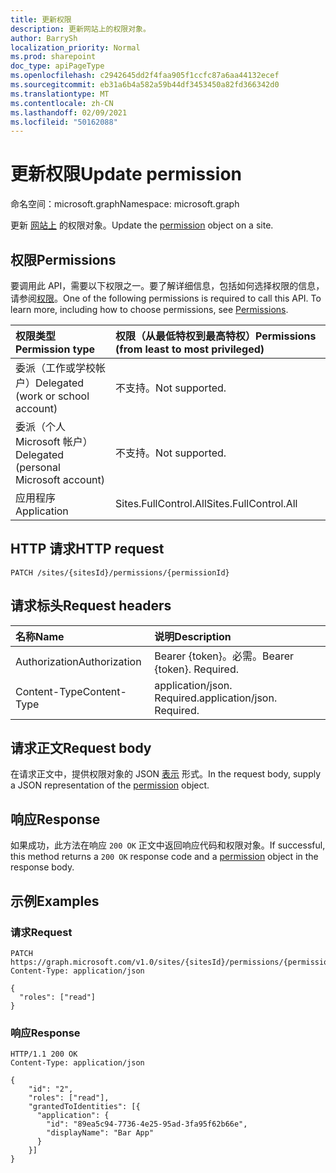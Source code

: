 ```yaml
---
title: 更新权限
description: 更新网站上的权限对象。
author: BarrySh
localization_priority: Normal
ms.prod: sharepoint
doc_type: apiPageType
ms.openlocfilehash: c2942645dd2f4faa905f1ccfc87a6aa44132ecef
ms.sourcegitcommit: eb31a6b4a582a59b44df3453450a82fd366342d0
ms.translationtype: MT
ms.contentlocale: zh-CN
ms.lasthandoff: 02/09/2021
ms.locfileid: "50162088"
---
```

# <a name="update-permission"></a><span data-ttu-id="24d7e-103">更新权限</span><span class="sxs-lookup"><span data-stu-id="24d7e-103">Update permission</span></span>
<span data-ttu-id="24d7e-104">命名空间：microsoft.graph</span><span class="sxs-lookup"><span data-stu-id="24d7e-104">Namespace: microsoft.graph</span></span>

<span data-ttu-id="24d7e-105">更新 [网站上](../resources/permission.md) 的权限对象。</span><span class="sxs-lookup"><span data-stu-id="24d7e-105">Update the [permission](../resources/permission.md) object on a site.</span></span>

## <a name="permissions"></a><span data-ttu-id="24d7e-106">权限</span><span class="sxs-lookup"><span data-stu-id="24d7e-106">Permissions</span></span>
<span data-ttu-id="24d7e-p101">要调用此 API，需要以下权限之一。要了解详细信息，包括如何选择权限的信息，请参阅[权限](/graph/permissions-reference)。</span><span class="sxs-lookup"><span data-stu-id="24d7e-p101">One of the following permissions is required to call this API. To learn more, including how to choose permissions, see [Permissions](/graph/permissions-reference).</span></span>

|<span data-ttu-id="24d7e-109">权限类型</span><span class="sxs-lookup"><span data-stu-id="24d7e-109">Permission type</span></span>                        | <span data-ttu-id="24d7e-110">权限（从最低特权到最高特权）</span><span class="sxs-lookup"><span data-stu-id="24d7e-110">Permissions (from least to most privileged)</span></span>
|:--------------------------------------|:-------------------------------------
|<span data-ttu-id="24d7e-111">委派（工作或学校帐户）</span><span class="sxs-lookup"><span data-stu-id="24d7e-111">Delegated (work or school account)</span></span>     | <span data-ttu-id="24d7e-112">不支持。</span><span class="sxs-lookup"><span data-stu-id="24d7e-112">Not supported.</span></span>
|<span data-ttu-id="24d7e-113">委派（个人 Microsoft 帐户）</span><span class="sxs-lookup"><span data-stu-id="24d7e-113">Delegated (personal Microsoft account)</span></span> | <span data-ttu-id="24d7e-114">不支持。</span><span class="sxs-lookup"><span data-stu-id="24d7e-114">Not supported.</span></span>
|<span data-ttu-id="24d7e-115">应用程序</span><span class="sxs-lookup"><span data-stu-id="24d7e-115">Application</span></span>                            | <span data-ttu-id="24d7e-116">Sites.FullControl.All</span><span class="sxs-lookup"><span data-stu-id="24d7e-116">Sites.FullControl.All</span></span>

## <a name="http-request"></a><span data-ttu-id="24d7e-117">HTTP 请求</span><span class="sxs-lookup"><span data-stu-id="24d7e-117">HTTP request</span></span>

<!-- {
  "blockType": "ignored"
}
-->
``` http
PATCH /sites/{sitesId}/permissions/{permissionId}
```

## <a name="request-headers"></a><span data-ttu-id="24d7e-118">请求标头</span><span class="sxs-lookup"><span data-stu-id="24d7e-118">Request headers</span></span>
|<span data-ttu-id="24d7e-119">名称</span><span class="sxs-lookup"><span data-stu-id="24d7e-119">Name</span></span>|<span data-ttu-id="24d7e-120">说明</span><span class="sxs-lookup"><span data-stu-id="24d7e-120">Description</span></span>|
|:---|:---|
|<span data-ttu-id="24d7e-121">Authorization</span><span class="sxs-lookup"><span data-stu-id="24d7e-121">Authorization</span></span>|<span data-ttu-id="24d7e-p102">Bearer {token}。必需。</span><span class="sxs-lookup"><span data-stu-id="24d7e-p102">Bearer {token}. Required.</span></span>|
|<span data-ttu-id="24d7e-124">Content-Type</span><span class="sxs-lookup"><span data-stu-id="24d7e-124">Content-Type</span></span>|<span data-ttu-id="24d7e-p103">application/json. Required.</span><span class="sxs-lookup"><span data-stu-id="24d7e-p103">application/json. Required.</span></span>|

## <a name="request-body"></a><span data-ttu-id="24d7e-127">请求正文</span><span class="sxs-lookup"><span data-stu-id="24d7e-127">Request body</span></span>
<span data-ttu-id="24d7e-128">在请求正文中，提供权限对象的 JSON [表示](../resources/permission.md) 形式。</span><span class="sxs-lookup"><span data-stu-id="24d7e-128">In the request body, supply a JSON representation of the [permission](../resources/permission.md) object.</span></span>

## <a name="response"></a><span data-ttu-id="24d7e-129">响应</span><span class="sxs-lookup"><span data-stu-id="24d7e-129">Response</span></span>

<span data-ttu-id="24d7e-130">如果成功，此方法在响应 `200 OK` 正文中返回响应代码[](../resources/permission.md)和权限对象。</span><span class="sxs-lookup"><span data-stu-id="24d7e-130">If successful, this method returns a `200 OK` response code and a [permission](../resources/permission.md) object in the response body.</span></span>

## <a name="examples"></a><span data-ttu-id="24d7e-131">示例</span><span class="sxs-lookup"><span data-stu-id="24d7e-131">Examples</span></span>

### <a name="request"></a><span data-ttu-id="24d7e-132">请求</span><span class="sxs-lookup"><span data-stu-id="24d7e-132">Request</span></span>
<!-- {
  "blockType": "request",
  "name": "update_permission_from_"
}
-->
``` http
PATCH https://graph.microsoft.com/v1.0/sites/{sitesId}/permissions/{permissionId}
Content-Type: application/json

{
  "roles": ["read"]
}
```


### <a name="response"></a><span data-ttu-id="24d7e-133">响应</span><span class="sxs-lookup"><span data-stu-id="24d7e-133">Response</span></span>

<!-- {
  "blockType": "response",
  "truncated": true,
  "@odata.type": "microsoft.graph.permission"
}
-->
``` http
HTTP/1.1 200 OK
Content-Type: application/json

{
    "id": "2",
    "roles": ["read"],
    "grantedToIdentities": [{
      "application": {
        "id": "89ea5c94-7736-4e25-95ad-3fa95f62b66e",
        "displayName": "Bar App"
      }
    }]
}
```

<!-- {
  "type": "#page.annotation",
  "description": "",
  "keywords": "",
  "section": "documentation",
  "tocPath": "Sites/Permissions/Update site permission",
  "suppressions": [
  ]
} -->

